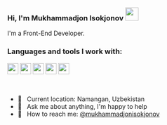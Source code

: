 ### Hi, I'm Mukhammadjon Isokjonov <img src="https://media1.giphy.com/media/gM5qFksULw54NMWyry/giphy.gif?cid=ecf05e47y2d7vh1bp2o82yjdt17652mpyihzrsvj7xzd0jbz&rid=giphy.gif&ct=s" width="30px">

I'm a Front-End Developer.

### Languages and tools I work with:

<code><img src="https://e7.pngegg.com/pngimages/837/140/png-clipart-html-5-logo-html5-grey-black-icons-logos-emojis-tech-companies-thumbnail.png" height="25px"></code>
<code><img src="https://icon2.cleanpng.com/20180602/pzq/kisspng-web-development-cascading-style-sheets-css3-comput-programmer-5b1322d692b014.3845990815279807586008.jpg" height="25px"></code>
<code><img src="https://icon2.cleanpng.com/20180720/bv/kisspng-javascript-logo-html-clip-art-javascript-logo-5b5188b13c2314.0304322315320700652463.jpg" height="25px"></code>
<code><img src="https://encrypted-tbn0.gstatic.com/images?q=tbn:ANd9GcQftJBqduuFIx-KS665UN5Hsjfv1iWYAdIcPtQkO6aAUf2g4eKntLeqyU76jaZAvnSUy6k&usqp=CAU" height="25px"></code>
<code><img src="https://w7.pngwing.com/pngs/186/205/png-transparent-react-native-react-logos-brands-icon.png" height="25px"></code>

<br />

- 📍 &nbsp; Current location: Namangan, Uzbekistan
- 📝 &nbsp; Ask me about anything, I'm happy to help
- 📨 &nbsp; How to reach me: [@mukhammadjonisokjonov](https://instagram.com/mukhammadjonisokjonov/)
